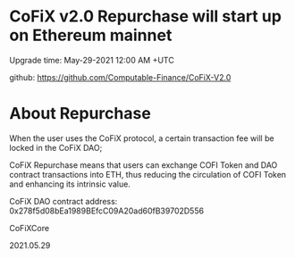# CoFiX v2.0 Repurchase will start up on Ethereum mainnet

Upgrade time: May-29-2021 12:00 AM +UTC

github: https://github.com/Computable-Finance/CoFiX-V2.0

# About Repurchase

When the user uses the CoFiX protocol, a certain transaction fee will be locked in the CoFiX DAO;

CoFiX Repurchase means that users can exchange COFI Token and DAO contract transactions into ETH, thus reducing the circulation of COFI Token and enhancing its intrinsic value.

CoFiX DAO contract address: 0x278f5d08bEa1989BEfcC09A20ad60fB39702D556


CoFiXCore

2021.05.29
